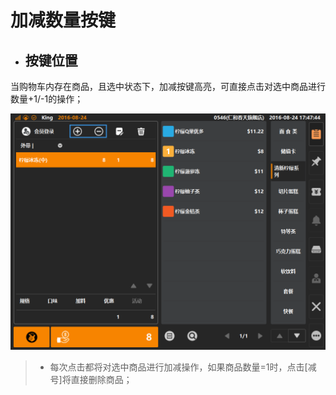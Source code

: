 # 加减数量按键  
* ## 按键位置  
当购物车内存在商品，且选中状态下，加减按键高亮，可直接点击对选中商品进行数量+1/-1的操作；  

![](7.1商品增减.png)
> * 每次点击都将对选中商品进行加减操作，如果商品数量=1时，点击[减号]将直接删除商品；
